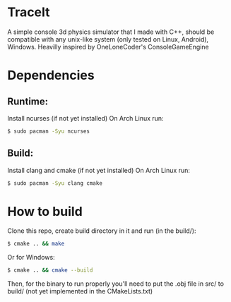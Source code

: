 # TraceIt
A simple console 3d physics simulator that I made with C++, should be compatible with any unix-like system (only tested on Linux, Android), Windows. Heavilly inspired by OneLoneCoder's ConsoleGameEngine

# Dependencies
## Runtime:
Install ncurses (if not yet installed)
On Arch Linux run:
```bash
$ sudo pacman -Syu ncurses
```
## Build:
Install clang and cmake (if not yet installed)
On Arch Linux run:
```bash
$ sudo pacman -Syu clang cmake
```
# How to build
Clone this repo, create build directory in it and run (in the build/):
```bash
$ cmake .. && make
```
Or for Windows:
```bash
$ cmake .. && cmake --build
```
Then, for the binary to run properly you'll need to put the .obj file in src/ to build/ (not yet implemented in the CMakeLists.txt)
